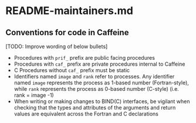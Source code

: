 README-maintainers.md
========

Conventions for code in Caffeine
-------------
[TODO: Improve wording of below bullets]
* Procedures with `prif_` prefix are public facing procedures
* Procedures with `caf_` prefix are private procedures internal to Caffeine
* C Procedures without `caf_` prefix must be static
* Identifiers named `image` and `rank` refer to processes. Any identifier named `image` represents
the process as 1-based number (Fortran-style), while `rank` represents the process as 0-based
number (C-style) (i.e. rank = image -1)
* When writing or making changes to BIND(C) interfaces, be vigilant when checking that the types
and attributes of the arguments and return values are equivalent across the Fortran and
C declarations
